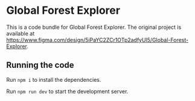 
  # Global Forest Explorer

  This is a code bundle for Global Forest Explorer. The original project is available at https://www.figma.com/design/5iPaYC2ZCr1OTp2adfyUl5/Global-Forest-Explorer.

  ## Running the code

  Run `npm i` to install the dependencies.

  Run `npm run dev` to start the development server.
  